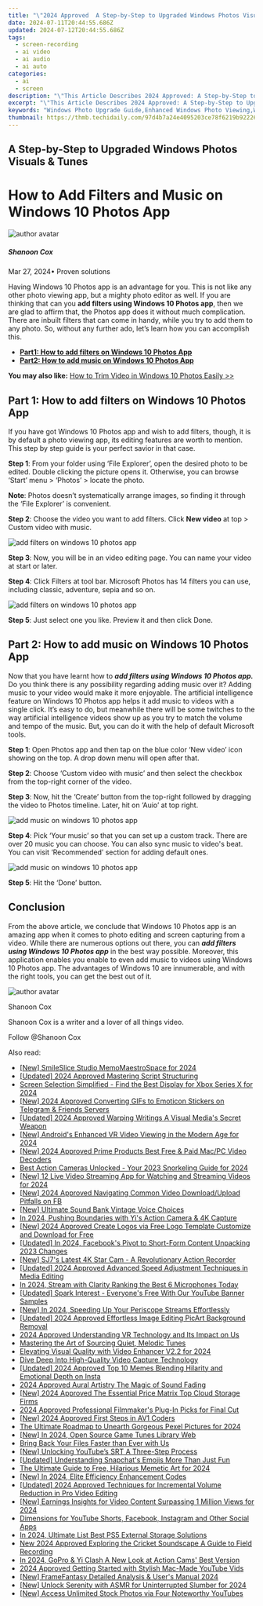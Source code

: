 ```yaml
---
title: "\"2024 Approved  A Step-by-Step to Upgraded Windows Photos Visuals & Tunes\""
date: 2024-07-11T20:44:55.686Z
updated: 2024-07-12T20:44:55.686Z
tags: 
  - screen-recording
  - ai video
  - ai audio
  - ai auto
categories: 
  - ai
  - screen
description: "\"This Article Describes 2024 Approved: A Step-by-Step to Upgraded Windows Photos Visuals & Tunes\""
excerpt: "\"This Article Describes 2024 Approved: A Step-by-Step to Upgraded Windows Photos Visuals & Tunes\""
keywords: "Windows Photo Upgrade Guide,Enhanced Windows Photo Viewing,Windows Photos Revamp,Windows Photos Aesthetic Update,Improved Windows Photo Experience,Windows Photo Visuals Boost,Windows Tunes & Photo Optimization"
thumbnail: https://thmb.techidaily.com/97d4b7a24e4095203ce78f6219b92226bf67916637140e7062297e96c3a2c8b5.jpg
---
```


## A Step-by-Step to Upgraded Windows Photos Visuals & Tunes

# How to Add Filters and Music on Windows 10 Photos App

![author avatar](https://images.wondershare.com/filmora/article-images/shannon-cox.jpg)

##### Shanoon Cox

 Mar 27, 2024• Proven solutions

Having Windows 10 Photos app is an advantage for you. This is not like any other photo viewing app, but a mighty photo editor as well. If you are thinking that can you **add filters using Windows 10 Photos app**, then we are glad to affirm that, the Photos app does it without much complication. There are inbuilt filters that can come in handy, while you try to add them to any photo. So, without any further ado, let’s learn how you can accomplish this.

* [**Part1: How to add filters on Windows 10 Photos App**](#part1)
* [**Part2: How to add music on Windows 10 Photos App**](#part2)

**You may also like:** [How to Trim Video in Windows 10 Photos Easily >>](https://tools.techidaily.com/wondershare/filmora/download/)

## Part 1: How to add filters on Windows 10 Photos App

If you have got Windows 10 Photos app and wish to add filters, though, it is by default a photo viewing app, its editing features are worth to mention. This step by step guide is your perfect savior in that case.

**Step 1**: From your folder using ‘File Explorer’, open the desired photo to be edited. Double clicking the picture opens it. Otherwise, you can browse ‘Start’ menu > ‘Photos’ > locate the photo.

**Note**: Photos doesn’t systematically arrange images, so finding it through the ‘File Explorer’ is convenient.

**Step 2**: Choose the video you want to add filters. Click **New video** at top > Custom video with music.

![add filters on windows 10 photos app](https://images.wondershare.com/filmora/article-images/add-filters.jpg)

**Step 3**: Now, you will be in an video editing page. You can name your video at start or later.

**Step 4**: Click Filters at tool bar. Microsoft Photos has 14 filters you can use, including classic, adventure, sepia and so on.

![add filters on windows 10 photos app](https://images.wondershare.com/filmora/article-images/edit-filters-microsoft-photos.jpg)

**Step 5**: Just select one you like. Preview it and then click Done.

## Part 2: How to add music on Windows 10 Photos App

Now that you have learnt how to **_add filters using Windows 10 Photos app._** Do you think there is any possibility regarding adding music over it? Adding music to your video would make it more enjoyable. The artificial intelligence feature on Windows 10 Photos app helps it add music to videos with a single click. It’s easy to do, but meanwhile there will be some twitches to the way artificial intelligence videos show up as you try to match the volume and tempo of the music. But, you can do it with the help of default Microsoft tools.

**Step 1**: Open Photos app and then tap on the blue color ‘New video’ icon showing on the top. A drop down menu will open after that.

**Step 2**: Choose ‘Custom video with music’ and then select the checkbox from the top-right corner of the video.

**Step 3**: Now, hit the ‘Create’ button from the top-right followed by dragging the video to Photos timeline. Later, hit on ‘Auio’ at top right.

![add music on windows 10 photos app](https://images.wondershare.com/filmora/article-images/add-music-to-video-photos-app.jpg)

**Step 4**: Pick ‘Your music’ so that you can set up a custom track. There are over 20 music you can choose. You can also sync music to video's beat. You can visit ‘Recommended’ section for adding default ones.

![add music on windows 10 photos app](https://images.wondershare.com/filmora/article-images/choose-music-to-video-photos-app.jpg)

**Step 5**: Hit the ‘Done’ button.

## Conclusion

From the above article, we conclude that Windows 10 Photos app is an amazing app when it comes to photo editing and screen capturing from a video. While there are numerous options out there, you can **_add filters using Windows 10 Photos app_** in the best way possible. Moreover, this application enables you enable to even add music to videos using Windows 10 Photos app. The advantages of Windows 10 are innumerable, and with the right tools, you can get the best out of it.

![author avatar](https://images.wondershare.com/filmora/article-images/shannon-cox.jpg)

Shanoon Cox

Shanoon Cox is a writer and a lover of all things video.

Follow @Shanoon Cox


<ins class="adsbygoogle"
     style="display:block"
     data-ad-format="autorelaxed"
     data-ad-client="ca-pub-7571918770474297"
     data-ad-slot="1223367746"></ins>



<ins class="adsbygoogle"
     style="display:block"
     data-ad-client="ca-pub-7571918770474297"
     data-ad-slot="8358498916"
     data-ad-format="auto"
     data-full-width-responsive="true"></ins>




<span class="atpl-alsoreadstyle">Also read:</span>
<div><ul>
<li><a href="https://fox-direct.techidaily.com/new-smileslice-studio-memomaestrospace-for-2024/"><u>[New] SmileSlice Studio  MemoMaestroSpace for 2024</u></a></li>
<li><a href="https://fox-direct.techidaily.com/updated-2024-approved-mastering-script-structuring/"><u>[Updated] 2024 Approved  Mastering Script Structuring</u></a></li>
<li><a href="https://fox-direct.techidaily.com/screen-selection-simplified-find-the-best-display-for-xbox-series-x-for-2024/"><u>Screen Selection Simplified - Find the Best Display for Xbox Series X for 2024</u></a></li>
<li><a href="https://fox-direct.techidaily.com/new-2024-approved-converting-gifs-to-emoticon-stickers-on-telegram-and-friends-servers/"><u>[New] 2024 Approved  Converting GIFs to Emoticon Stickers on Telegram & Friends Servers</u></a></li>
<li><a href="https://fox-direct.techidaily.com/updated-2024-approved-warping-writings-a-visual-medias-secret-weapon/"><u>[Updated] 2024 Approved  Warping Writings  A Visual Media's Secret Weapon</u></a></li>
<li><a href="https://fox-direct.techidaily.com/new-androids-enhanced-vr-video-viewing-in-the-modern-age-for-2024/"><u>[New] Android's Enhanced VR Video Viewing in the Modern Age for 2024</u></a></li>
<li><a href="https://fox-direct.techidaily.com/new-2024-approved-prime-products-best-free-and-paid-macpc-video-decoders/"><u>[New] 2024 Approved  Prime Products  Best Free & Paid Mac/PC Video Decoders</u></a></li>
<li><a href="https://fox-direct.techidaily.com/best-action-cameras-unlocked-your-2023-snorkeling-guide-for-2024/"><u>Best Action Cameras Unlocked - Your 2023 Snorkeling Guide for 2024</u></a></li>
<li><a href="https://fox-direct.techidaily.com/new-12-live-video-streaming-app-for-watching-and-streaming-videos-for-2024/"><u>[New] 12 Live Video Streaming App for Watching and Streaming Videos for 2024</u></a></li>
<li><a href="https://facebook-video-content.techidaily.com/new-2024-approved-navigating-common-video-downloadupload-pitfalls-on-fb/"><u>[New] 2024 Approved  Navigating Common Video Download/Upload Pitfalls on FB</u></a></li>
<li><a href="https://fox-direct.techidaily.com/new-ultimate-sound-bank-vintage-voice-choices/"><u>[New] Ultimate Sound Bank  Vintage Voice Choices</u></a></li>
<li><a href="https://extra-approaches.techidaily.com/in-2024-pushing-boundaries-with-yis-action-camera-and-4k-capture/"><u>In 2024, Pushing Boundaries with Yi's Action Camera & 4K Capture</u></a></li>
<li><a href="https://fox-direct.techidaily.com/new-2024-approved-create-logos-via-free-logo-template-customize-and-download-for-free/"><u>[New] 2024 Approved  Create Logos via Free Logo Template Customize and Download for Free</u></a></li>
<li><a href="https://facebook-video-recording.techidaily.com/updated-in-2024-facebooks-pivot-to-short-form-content-unpacking-2023-changes/"><u>[Updated] In 2024, Facebook's Pivot to Short-Form Content  Unpacking 2023 Changes</u></a></li>
<li><a href="https://fox-direct.techidaily.com/new-sj7s-latest-4k-star-cam-a-revolutionary-action-recorder/"><u>[New] SJ7's Latest 4K Star Cam - A Revolutionary Action Recorder</u></a></li>
<li><a href="https://fox-direct.techidaily.com/updated-2024-approved-advanced-speed-adjustment-techniques-in-media-editing/"><u>[Updated] 2024 Approved  Advanced Speed Adjustment Techniques in Media Editing</u></a></li>
<li><a href="https://fox-direct.techidaily.com/in-2024-stream-with-clarity-ranking-the-best-6-microphones-today/"><u>In 2024, Stream with Clarity  Ranking the Best 6 Microphones Today</u></a></li>
<li><a href="https://youtube-webster.techidaily.com/93505929-updated-spark-interest-everyones-free-with-our-youtube-banner-samples/"><u>[Updated] Spark Interest - Everyone's Free With Our YouTube Banner Samples</u></a></li>
<li><a href="https://fox-direct.techidaily.com/new-in-2024-speeding-up-your-periscope-streams-effortlessly/"><u>[New] In 2024, Speeding Up Your Periscope Streams Effortlessly</u></a></li>
<li><a href="https://fox-direct.techidaily.com/updated-2024-approved-effortless-image-editing-picart-background-removal/"><u>[Updated] 2024 Approved  Effortless Image Editing  PicArt Background Removal</u></a></li>
<li><a href="https://fox-direct.techidaily.com/2024-approved-understanding-vr-technology-and-its-impact-on-us/"><u>2024 Approved  Understanding VR Technology and Its Impact on Us</u></a></li>
<li><a href="https://sound-tweaking.techidaily.com/mastering-the-art-of-sourcing-quiet-melodic-tunes/"><u>Mastering the Art of Sourcing Quiet, Melodic Tunes</u></a></li>
<li><a href="https://fox-direct.techidaily.com/elevating-visual-quality-with-video-enhancer-v22-for-2024/"><u>Elevating Visual Quality with Video Enhancer V2.2 for 2024</u></a></li>
<li><a href="https://screen-sharing-recording.techidaily.com/dive-deep-into-high-quality-video-capture-technology/"><u>Dive Deep Into High-Quality Video Capture Technology</u></a></li>
<li><a href="https://instagram-clips.techidaily.com/updated-2024-approved-top-10-memes-blending-hilarity-and-emotional-depth-on-insta/"><u>[Updated] 2024 Approved  Top 10 Memes Blending Hilarity and Emotional Depth on Insta</u></a></li>
<li><a href="https://extra-tips.techidaily.com/2024-approved-aural-artistry-the-magic-of-sound-fading/"><u>2024 Approved  Aural Artistry  The Magic of Sound Fading</u></a></li>
<li><a href="https://fox-direct.techidaily.com/new-2024-approved-the-essential-price-matrix-top-cloud-storage-firms/"><u>[New] 2024 Approved  The Essential Price Matrix  Top Cloud Storage Firms</u></a></li>
<li><a href="https://extra-guidance.techidaily.com/2024-approved-professional-filmmakers-plug-in-picks-for-final-cut/"><u>2024 Approved  Professional Filmmaker's Plug-In Picks for Final Cut</u></a></li>
<li><a href="https://fox-direct.techidaily.com/new-2024-approved-first-steps-in-av1-coders/"><u>[New] 2024 Approved  First Steps in AV1 Coders</u></a></li>
<li><a href="https://fox-direct.techidaily.com/the-ultimate-roadmap-to-unearth-gorgeous-pexel-pictures-for-2024/"><u>The Ultimate Roadmap to Unearth Gorgeous Pexel Pictures for 2024</u></a></li>
<li><a href="https://fox-direct.techidaily.com/new-in-2024-open-source-game-tunes-library-web/"><u>[New] In 2024, Open Source Game Tunes Library Web</u></a></li>
<li><a href="https://data-recovery.techidaily.com/1720600668019-bring-back-your-files-faster-than-ever-with-us/"><u>Bring Back Your Files Faster than Ever with Us</u></a></li>
<li><a href="https://fox-direct.techidaily.com/new-unlocking-youtubes-srt-a-three-step-process/"><u>[New] Unlocking YouTube’s SRT  A Three-Step Process</u></a></li>
<li><a href="https://snapchat-videos.techidaily.com/updated-understanding-snapchats-emojis-more-than-just-fun/"><u>[Updated] Understanding Snapchat's Emojis  More Than Just Fun</u></a></li>
<li><a href="https://some-guidance.techidaily.com/the-ultimate-guide-to-free-hilarious-memetic-art-for-2024/"><u>The Ultimate Guide to Free, Hilarious Memetic Art for 2024</u></a></li>
<li><a href="https://fox-direct.techidaily.com/new-in-2024-elite-efficiency-enhancement-codes/"><u>[New] In 2024, Elite Efficiency Enhancement Codes</u></a></li>
<li><a href="https://fox-direct.techidaily.com/updated-2024-approved-techniques-for-incremental-volume-reduction-in-pro-video-editing/"><u>[Updated] 2024 Approved  Techniques for Incremental Volume Reduction in Pro Video Editing</u></a></li>
<li><a href="https://facebook-record-videos.techidaily.com/new-earnings-insights-for-video-content-surpassing-1-million-views-for-2024/"><u>[New] Earnings Insights for Video Content Surpassing 1 Million Views for 2024</u></a></li>
<li><a href="https://youtube-video-recordings.techidaily.com/dimensions-for-youtube-shorts-facebook-instagram-and-other-social-apps/"><u>Dimensions for YouTube Shorts, Facebook, Instagram and Other Social Apps</u></a></li>
<li><a href="https://desktop-recording.techidaily.com/in-2024-ultimate-list-best-ps5-external-storage-solutions/"><u>In 2024, Ultimate List  Best PS5 External Storage Solutions</u></a></li>
<li><a href="https://audio-editing.techidaily.com/new-2024-approved-exploring-the-cricket-soundscape-a-guide-to-field-recording/"><u>New 2024 Approved Exploring the Cricket Soundscape A Guide to Field Recording</u></a></li>
<li><a href="https://some-knowledge.techidaily.com/in-2024-gopro-and-yi-clash-a-new-look-at-action-cams-best-version/"><u>In 2024, GoPro & Yi Clash  A New Look at Action Cams' Best Version</u></a></li>
<li><a href="https://youtube-stream.techidaily.com/2024-approved-getting-started-with-stylish-mac-made-youtube-vids/"><u>2024 Approved  Getting Started with Stylish Mac-Made YouTube Vids</u></a></li>
<li><a href="https://fox-direct.techidaily.com/new-framefantasy-detailed-analysis-and-users-manual-2024/"><u>[New] FrameFantasy Detailed Analysis & User's Manual 2024</u></a></li>
<li><a href="https://fox-direct.techidaily.com/new-unlock-serenity-with-asmr-for-uninterrupted-slumber-for-2024/"><u>[New] Unlock Serenity with ASMR for Uninterrupted Slumber for 2024</u></a></li>
<li><a href="https://youtube-video-recordings.techidaily.com/new-access-unlimited-stock-photos-via-four-noteworthy-youtubes/"><u>[New] Access Unlimited Stock Photos via Four Noteworthy YouTubes</u></a></li>
</ul></div>
